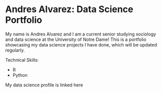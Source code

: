 
# Andres Alvarez: Data Science Portfolio
My name is Andres Alvarez and I am a current senior studying sociology and data science at the University of Notre Dame!
This is a portfolio showcasing my data science projects I have done, which will be updated regularly.

Technical Skills:
+ R
+ Python

My data science profile is linked here
